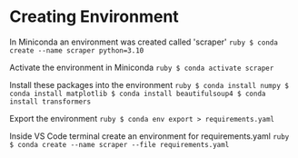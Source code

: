 # Creating Environment

In Miniconda an environment was created called 'scraper'
    ```ruby
        $ conda create --name scraper python=3.10
    ```

Activate the environment in Miniconda
    ```ruby
        $ conda activate scraper
    ```

Install these packages into the environment
    ```ruby
        $ conda install numpy
        $ conda install matplotlib
        $ conda install beautifulsoup4
        $ conda install transformers
    ```

Export the environment
    ```ruby
        $ conda env export > requirements.yaml
    ```

Inside VS Code terminal create an environment for requirements.yaml
    ```ruby
        $ conda create --name scraper --file requirements.yaml
    ```